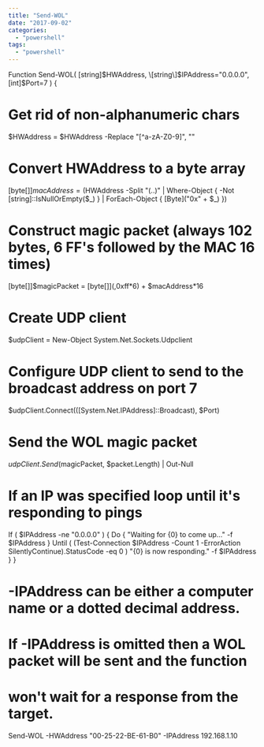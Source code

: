 ```yaml
---
title: "Send-WOL"
date: "2017-09-02"
categories: 
  - "powershell"
tags: 
  - "powershell"
---
```


Function Send-WOL( \[string\]$HWAddress, \[string\]$IPAddress="0.0.0.0", \[int\]$Port=7 ) {
  # Get rid of non-alphanumeric chars
  $HWAddress = $HWAddress -Replace "\[^a-zA-Z0-9\]", "" 
  
  # Convert HWAddress to a byte array
  \[byte\[\]\]$macAddress = ($HWAddress -Split "(..)" | Where-Object { -Not \[string\]::IsNullOrEmpty($\_) } | ForEach-Object { \[Byte\]("0x" + $\_) })

  # Construct magic packet (always 102 bytes, 6 FF's followed by the MAC 16 times)
  \[byte\[\]\]$magicPacket = \[byte\[\]\](,0xff\*6) + $macAddress\*16
  
  # Create UDP client
  $udpClient = New-Object System.Net.Sockets.Udpclient

  # Configure UDP client to send to the broadcast address on port 7
  $udpClient.Connect((\[System.Net.IPAddress\]::Broadcast), $Port)

  # Send the WOL magic packet
  $udpClient.Send($magicPacket, $packet.Length) | Out-Null
  
  # If an IP was specified loop until it's responding to pings
  If ( $IPAddress -ne "0.0.0.0" ) {
    Do {
      "Waiting for {0} to come up..." -f $IPAddress
    } Until ( (Test-Connection $IPAddress -Count 1 -ErrorAction SilentlyContinue).StatusCode -eq 0 )
    "{0} is now responding." -f $IPAddress
  }
}

# -IPAddress can be either a computer name or a dotted decimal address.
# If -IPAddress is omitted then a WOL packet will be sent and the function
#  won't wait for a response from the target.

Send-WOL -HWAddress "00-25-22-BE-61-B0" -IPAddress 192.168.1.10
